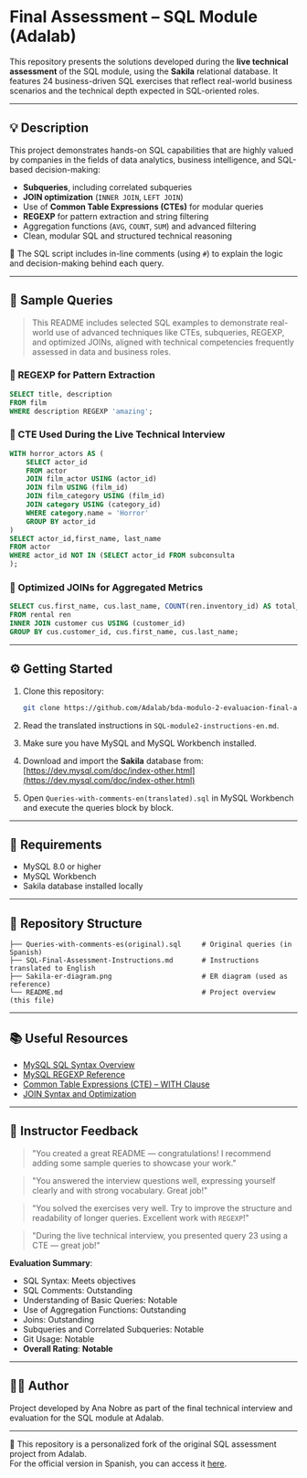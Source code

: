# Final Assessment – SQL Module (Adalab)

This repository presents the solutions developed during the **live technical assessment** of the SQL module, using the **Sakila** relational database. It features 24 business-driven SQL exercises that reflect real-world business scenarios and the technical depth expected in SQL-oriented roles.

---

## 💡 Description

This project demonstrates hands-on SQL capabilities that are highly valued by companies in the fields of data analytics, business intelligence, and SQL-based decision-making:

- **Subqueries**, including correlated subqueries  
- **JOIN optimization** (`INNER JOIN`, `LEFT JOIN`)  
- Use of **Common Table Expressions (CTEs)** for modular queries  
- **REGEXP** for pattern extraction and string filtering  
- Aggregation functions (`AVG`, `COUNT`, `SUM`) and advanced filtering  
- Clean, modular SQL and structured technical reasoning

📝 The SQL script includes in-line comments (using `#`) to explain the logic and decision-making behind each query.

---

## 📌 Sample Queries

> This README includes selected SQL examples to demonstrate real-world use of advanced techniques like CTEs, subqueries, REGEXP, and optimized JOINs, aligned with technical competencies frequently assessed in data and business roles.

### 🔎 REGEXP for Pattern Extraction

```sql
SELECT title, description
FROM film 
WHERE description REGEXP 'amazing';
```

### 🧱 CTE Used During the Live Technical Interview

```sql
WITH horror_actors AS (
    SELECT actor_id
    FROM actor
    JOIN film_actor USING (actor_id)
    JOIN film USING (film_id)
    JOIN film_category USING (film_id)
    JOIN category USING (category_id)
    WHERE category.name = 'Horror'
    GROUP BY actor_id
)
SELECT actor_id,first_name, last_name
FROM actor
WHERE actor_id NOT IN (SELECT actor_id FROM subconsulta
);
```

### 🤝 Optimized JOINs for Aggregated Metrics

```sql
SELECT cus.first_name, cus.last_name, COUNT(ren.inventory_id) AS total_rentals
FROM rental ren
INNER JOIN customer cus USING (customer_id)
GROUP BY cus.customer_id, cus.first_name, cus.last_name;
```
---

## ⚙️ Getting Started

1. Clone this repository:
   ```bash
   git clone https://github.com/Adalab/bda-modulo-2-evaluacion-final-ana-nobre.git
   ```

2. Read the translated instructions in `SQL-module2-instructions-en.md`.

3. Make sure you have MySQL and MySQL Workbench installed.

4. Download and import the **Sakila** database from:  
   [https://dev.mysql.com/doc/index-other.html](https://dev.mysql.com/doc/index-other.html)

5. Open `Queries-with-comments-en(translated).sql` in MySQL Workbench and execute the queries block by block.

---

## 🧰 Requirements

- MySQL 8.0 or higher  
- MySQL Workbench  
- Sakila database installed locally

---

## 📁 Repository Structure

```
├── Queries-with-comments-es(original).sql     # Original queries (in Spanish)
├── SQL-Final-Assessment-Instructions.md       # Instructions translated to English
├── Sakila-er-diagram.png                      # ER diagram (used as reference)
└── README.md                                  # Project overview (this file)
```

---

## 📚 Useful Resources

- [MySQL SQL Syntax Overview](https://dev.mysql.com/doc/refman/8.0/en/sql-statements.html)  
- [MySQL REGEXP Reference](https://dev.mysql.com/doc/refman/8.0/en/regexp.html)  
- [Common Table Expressions (CTE) – WITH Clause](https://dev.mysql.com/doc/refman/8.0/en/with.html)  
- [JOIN Syntax and Optimization](https://dev.mysql.com/doc/refman/8.0/en/join.html)  

---

## 📝 Instructor Feedback

> "You created a great README — congratulations! I recommend adding some sample queries to showcase your work."

> "You answered the interview questions well, expressing yourself clearly and with strong vocabulary. Great job!"

> "You solved the exercises very well. Try to improve the structure and readability of longer queries. Excellent work with `REGEXP`!"

> "During the live technical interview, you presented query 23 using a CTE — great job!"

**Evaluation Summary**:
- SQL Syntax: Meets objectives  
- SQL Comments: Outstanding  
- Understanding of Basic Queries: Notable  
- Use of Aggregation Functions: Outstanding  
- Joins: Outstanding  
- Subqueries and Correlated Subqueries: Notable  
- Git Usage: Notable  
- **Overall Rating**: **Notable**

---

## 👩‍💻 Author

Project developed by Ana Nobre as part of the final technical interview and evaluation for the SQL module at Adalab.

---

📌 This repository is a personalized fork of the original SQL assessment project from Adalab.  
For the official version in Spanish, you can access it [here](https://github.com/Adalab/bda-modulo-2-evaluacion-final-ana-nobre).
